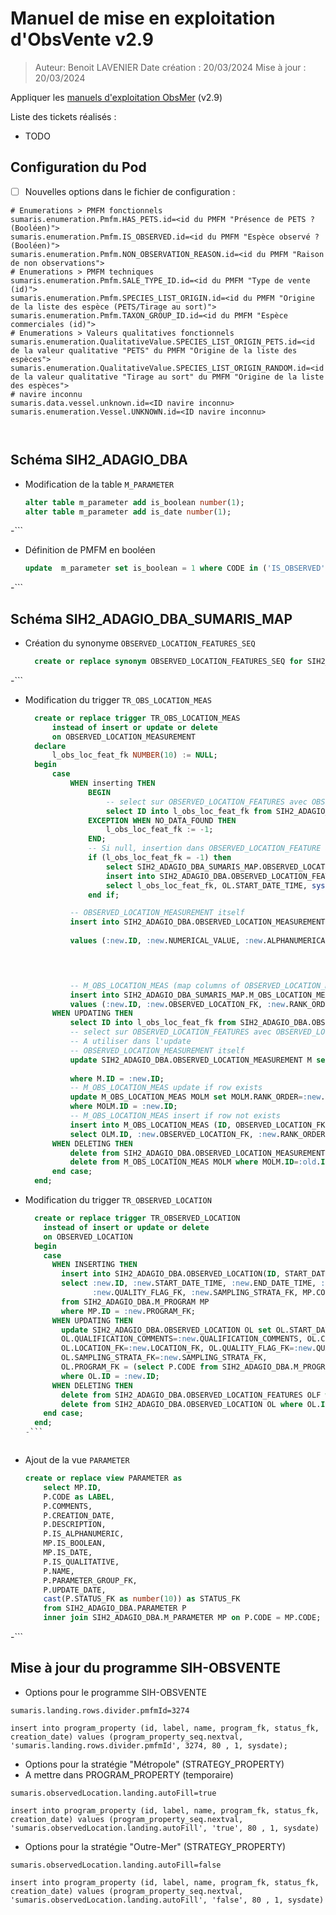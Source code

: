 # Manuel de mise en exploitation d'ObsVente v2.9

> Auteur: Benoit LAVENIER
> Date création : 20/03/2024
> Mise à jour : 20/03/2024

Appliquer les [manuels d'exploitation ObsMer](../../obsmer/mex) (v2.9)

Liste des tickets réalisés :
- TODO

## Configuration du Pod


- [ ] Nouvelles options dans le fichier de configuration :
```properties
# Enumerations > PMFM fonctionnels
sumaris.enumeration.Pmfm.HAS_PETS.id=<id du PMFM "Présence de PETS ? (Booléen)">
sumaris.enumeration.Pmfm.IS_OBSERVED.id=<id du PMFM "Espèce observé ? (Booléen)">
sumaris.enumeration.Pmfm.NON_OBSERVATION_REASON.id=<id du PMFM "Raison de non observations">
# Enumerations > PMFM techniques
sumaris.enumeration.Pmfm.SALE_TYPE_ID.id=<id du PMFM "Type de vente (id)">
sumaris.enumeration.Pmfm.SPECIES_LIST_ORIGIN.id=<id du PMFM "Origine de la liste des espèce (PETS/Tirage au sort)">
sumaris.enumeration.Pmfm.TAXON_GROUP_ID.id=<id du PMFM "Espèce commerciales (id)">
# Enumerations > Valeurs qualitatives fonctionnels
sumaris.enumeration.QualitativeValue.SPECIES_LIST_ORIGIN_PETS.id=<id de la valeur qualitative "PETS" du PMFM "Origine de la liste des espèces">
sumaris.enumeration.QualitativeValue.SPECIES_LIST_ORIGIN_RANDOM.id=<id de la valeur qualitative "Tirage au sort" du PMFM "Origine de la liste des espèces">
# navire inconnu
sumaris.data.vessel.unknown.id=<ID navire inconnu>
sumaris.enumeration.Vessel.UNKNOWN.id=<ID navire inconnu>



```

## Schéma SIH2_ADAGIO_DBA

- Modification de la table `M_PARAMETER`
  ```sql
  alter table m_parameter add is_boolean number(1);
  alter table m_parameter add is_date number(1);
-```  

- Définition de PMFM en booléen
  ```sql
  update  m_parameter set is_boolean = 1 where CODE in ('IS_OBSERVED','PRESALE_AVAILABLE', 'PETS', 'UNCERTAIN_SPECIES');
-```

## Schéma SIH2_ADAGIO_DBA_SUMARIS_MAP

- Création du synonyme `OBSERVED_LOCATION_FEATURES_SEQ`
  ```sql
    create or replace synonym OBSERVED_LOCATION_FEATURES_SEQ for SIH2_ADAGIO_DBA.OBSERVED_LOCATION_FEATURES_SEQ;
-```

- Modification du trigger `TR_OBS_LOCATION_MEAS`
  ```sql
    create or replace trigger TR_OBS_LOCATION_MEAS
        instead of insert or update or delete
        on OBSERVED_LOCATION_MEASUREMENT
    declare
        l_obs_loc_feat_fk NUMBER(10) := NULL;
    begin
        case
            WHEN inserting THEN 
                BEGIN
                    -- select sur OBSERVED_LOCATION_FEATURES avec OBSERVED_LOCATION_FK
                    select ID into l_obs_loc_feat_fk from SIH2_ADAGIO_DBA.OBSERVED_LOCATION_FEATURES where OBSERVED_LOCATION_FK = :new.OBSERVED_LOCATION_FK;
                EXCEPTION WHEN NO_DATA_FOUND THEN
                    l_obs_loc_feat_fk := -1;
                END;
                -- Si null, insertion dans OBSERVED_LOCATION_FEATURE avec un nexval (séquence de OBSERVED_LOCATION_FEATURES_SEQ)
                if (l_obs_loc_feat_fk = -1) then
                    select SIH2_ADAGIO_DBA_SUMARIS_MAP.OBSERVED_LOCATION_FEATURES_SEQ.nextval into l_obs_loc_feat_fk from dual;
                    insert into SIH2_ADAGIO_DBA.OBSERVED_LOCATION_FEATURES(ID, START_DATE, CREATION_DATE, RANK_ORDER, OBSERVED_LOCATION_FK, QUALITY_FLAG_FK, PROGRAM_FK, VESSEL_TYPE_FK)
                    select l_obs_loc_feat_fk, OL.START_DATE_TIME, sysdate, 1, :new.OBSERVED_LOCATION_FK, 1, OL.PROGRAM_FK, 1 from SIH2_ADAGIO_DBA.OBSERVED_LOCATION OL where OL.ID = :new.OBSERVED_LOCATION_FK;
                end if;

            -- OBSERVED_LOCATION_MEASUREMENT itself
            insert into SIH2_ADAGIO_DBA.OBSERVED_LOCATION_MEASUREMENT(ID, NUMERICAL_VALUE, ALPHANUMERICAL_VALUE, DIGIT_COUNT, PRECISION_VALUE, CONTROL_DATE, QUALIFICATION_DATE, QUALIFICATION_COMMENTS, QUALITY_FLAG_FK,
                                                                     DEPARTMENT_FK, PMFM_FK, QUALITATIVE_VALUE_FK, OBSERVED_LOCATION_FEATURES_FK)
            values (:new.ID, :new.NUMERICAL_VALUE, :new.ALPHANUMERICAL_VALUE, :new.DIGIT_COUNT, :new.PRECISION_VALUE, :new.CONTROL_DATE, :new.QUALIFICATION_DATE, :new.QUALIFICATION_COMMENTS, :new.QUALITY_FLAG_FK,
                                                                     :new.RECORDER_DEPARTMENT_FK, :new.PMFM_FK, :new.QUALITATIVE_VALUE_FK, l_obs_loc_feat_fk);



            -- M_OBS_LOCATION_MEAS (map columns of OBSERVED_LOCATION_MEASUREMENT for sumaris)
            insert into SIH2_ADAGIO_DBA_SUMARIS_MAP.M_OBS_LOCATION_MEAS(ID, OBSERVED_LOCATION_FK, RANK_ORDER)
            values (:new.ID, :new.OBSERVED_LOCATION_FK, :new.RANK_ORDER);
        WHEN UPDATING THEN
            select ID into l_obs_loc_feat_fk from SIH2_ADAGIO_DBA.OBSERVED_LOCATION_FEATURES where OBSERVED_LOCATION_FK = :new.OBSERVED_LOCATION_FK;
            -- select sur OBSERVED_LOCATION_FEATURES avec OBSERVED_LOCATION_FK
            -- A utiliser dans l'update
            -- OBSERVED_LOCATION_MEASUREMENT itself
            update SIH2_ADAGIO_DBA.OBSERVED_LOCATION_MEASUREMENT M set M.NUMERICAL_VALUE=:new.NUMERICAL_VALUE, M.ALPHANUMERICAL_VALUE=:new.ALPHANUMERICAL_VALUE, M.DIGIT_COUNT=:new.DIGIT_COUNT, M.PRECISION_VALUE=:new.PRECISION_VALUE,M.CONTROL_DATE=:new.CONTROL_DATE, M.QUALIFICATION_DATE=:new.QUALIFICATION_DATE, M.QUALIFICATION_COMMENTS=:new.QUALIFICATION_COMMENTS,
                                                                      M.QUALITY_FLAG_FK=:new.QUALITY_FLAG_FK, M.DEPARTMENT_FK=:new.RECORDER_DEPARTMENT_FK, M.PMFM_FK=:new.PMFM_FK, M.QUALITATIVE_VALUE_FK=:new.QUALITATIVE_VALUE_FK, M.OBSERVED_LOCATION_FEATURES_FK = l_obs_loc_feat_fk
            where M.ID = :new.ID;
            -- M_OBS_LOCATION_MEAS update if row exists
            update M_OBS_LOCATION_MEAS MOLM set MOLM.RANK_ORDER=:new.RANK_ORDER
            where MOLM.ID = :new.ID;
            -- M_OBS_LOCATION_MEAS insert if row not exists
            insert into M_OBS_LOCATION_MEAS (ID, OBSERVED_LOCATION_FK, RANK_ORDER)
            select OLM.ID, :new.OBSERVED_LOCATION_FK, :new.RANK_ORDER from SIH2_ADAGIO_DBA.OBSERVED_LOCATION_MEASUREMENT OLM where OLM.ID = :new.ID and not exists (select * from M_OBS_LOCATION_MEAS MOLM where  MOLM.ID = :new.ID);
        WHEN DELETING THEN
            delete from SIH2_ADAGIO_DBA.OBSERVED_LOCATION_MEASUREMENT OLM where OLM.ID=:old.ID;
            delete from M_OBS_LOCATION_MEAS MOLM where MOLM.ID=:old.ID;
        end case;
    end;
  ```

- Modification du trigger `TR_OBSERVED_LOCATION`
  ```sql
    create or replace trigger TR_OBSERVED_LOCATION
      instead of insert or update or delete
      on OBSERVED_LOCATION
    begin
      case
        WHEN INSERTING THEN
          insert into SIH2_ADAGIO_DBA.OBSERVED_LOCATION(ID, START_DATE_TIME, END_DATE_TIME, COMMENTS, CONTROL_DATE, VALIDATION_DATE, QUALIFICATION_DATE, QUALIFICATION_COMMENTS, CREATION_DATE, UPDATE_DATE, RECORDER_PERSON_FK, RECORDER_DEPARTMENT_FK, LOCATION_FK, QUALITY_FLAG_FK, SAMPLING_STRATA_FK, PROGRAM_FK)
          select :new.ID, :new.START_DATE_TIME, :new.END_DATE_TIME, :new.COMMENTS, :new.CONTROL_DATE, :new.VALIDATION_DATE, :new.QUALIFICATION_DATE, :new.QUALIFICATION_COMMENTS, :new.CREATION_DATE, :new.UPDATE_DATE, :new.RECORDER_PERSON_FK, :new.RECORDER_DEPARTMENT_FK, :new.LOCATION_FK,
                 :new.QUALITY_FLAG_FK, :new.SAMPLING_STRATA_FK, MP.CODE
          from SIH2_ADAGIO_DBA.M_PROGRAM MP
          where MP.ID = :new.PROGRAM_FK;
        WHEN UPDATING THEN
          update SIH2_ADAGIO_DBA.OBSERVED_LOCATION OL set OL.START_DATE_TIME=:new.START_DATE_TIME, OL.END_DATE_TIME=:new.END_DATE_TIME, OL.COMMENTS=:new.COMMENTS, OL.CONTROL_DATE=:new.CONTROL_DATE, OL.VALIDATION_DATE=:new.VALIDATION_DATE, OL.QUALIFICATION_DATE=:new.QUALIFICATION_DATE,
          OL.QUALIFICATION_COMMENTS=:new.QUALIFICATION_COMMENTS, OL.CREATION_DATE=:new.CREATION_DATE, OL.UPDATE_DATE=:new.UPDATE_DATE, OL.RECORDER_PERSON_FK=:new.RECORDER_PERSON_FK, OL.RECORDER_DEPARTMENT_FK=:new.RECORDER_DEPARTMENT_FK,
          OL.LOCATION_FK=:new.LOCATION_FK, OL.QUALITY_FLAG_FK=:new.QUALITY_FLAG_FK,
          OL.SAMPLING_STRATA_FK=:new.SAMPLING_STRATA_FK,
          OL.PROGRAM_FK = (select P.CODE from SIH2_ADAGIO_DBA.M_PROGRAM P where P.ID=:new.PROGRAM_FK)
          where OL.ID = :new.ID;
        WHEN DELETING THEN
          delete from SIH2_ADAGIO_DBA.OBSERVED_LOCATION_FEATURES OLF where OLF.OBSERVED_LOCATION_FK = :old.ID;
          delete from SIH2_ADAGIO_DBA.OBSERVED_LOCATION OL where OL.ID=:old.ID;
      end case;
    end;
  -```



- Ajout de la vue `PARAMETER`
  ```sql
  create or replace view PARAMETER as
      select MP.ID,
      P.CODE as LABEL,
      P.COMMENTS,
      P.CREATION_DATE,
      P.DESCRIPTION,
      P.IS_ALPHANUMERIC,
      MP.IS_BOOLEAN,
      MP.IS_DATE,
      P.IS_QUALITATIVE,
      P.NAME,
      P.PARAMETER_GROUP_FK,
      P.UPDATE_DATE,
      cast(P.STATUS_FK as number(10)) as STATUS_FK
      from SIH2_ADAGIO_DBA.PARAMETER P
      inner join SIH2_ADAGIO_DBA.M_PARAMETER MP on P.CODE = MP.CODE;
-```  

## Mise à jour du programme SIH-OBSVENTE

- Options pour le programme SIH-OBSVENTE

```properties 
sumaris.landing.rows.divider.pmfmId=3274
```

```requete sql
insert into program_property (id, label, name, program_fk, status_fk, creation_date) values (program_property_seq.nextval, 'sumaris.landing.rows.divider.pmfmId', 3274, 80 , 1, sysdate);
```

- Options pour la stratégie "Métropole" (STRATEGY_PROPERTY) 
- A mettre dans PROGRAM_PROPERTY (temporaire)

```properties (à ajouter dans le fichier de configuration de l'application)
sumaris.observedLocation.landing.autoFill=true
```

```requete sql
insert into program_property (id, label, name, program_fk, status_fk, creation_date) values (program_property_seq.nextval, 'sumaris.observedLocation.landing.autoFill', 'true', 80 , 1, sysdate)
```

- Options pour la stratégie "Outre-Mer" (STRATEGY_PROPERTY)
```properties 
sumaris.observedLocation.landing.autoFill=false
```
```requete sql
insert into program_property (id, label, name, program_fk, status_fk, creation_date) values (program_property_seq.nextval, 'sumaris.observedLocation.landing.autoFill', 'false', 80 , 1, sysdate)
```

